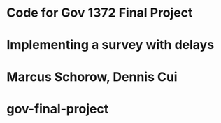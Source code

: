 # Code for Gov 1372 Final Project
# Implementing a survey with delays
# Marcus Schorow, Dennis Cui
# gov-final-project
